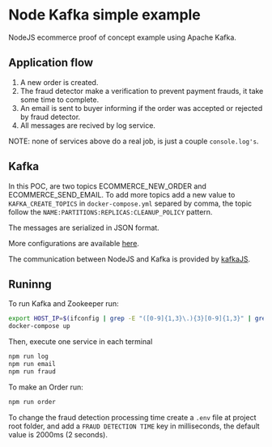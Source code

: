 # Node Kafka simple example

NodeJS ecommerce proof of concept example using Apache Kafka.

## Application flow

1. A new order is created.
2. The fraud detector make a verification to prevent payment frauds, it take some time to complete.
3. An email is sent to buyer informing if the order was accepted or rejected by fraud detector.
4. All messages are recived by log service.

NOTE: none of services above do a real job, is just a couple `console.log's`.

## Kafka

In this POC, are two topics ECOMMERCE_NEW_ORDER and ECOMMERCE_SEND_EMAIL. To add more topics add a new value to `KAFKA_CREATE_TOPICS` in `docker-compose.yml` separed by comma, the topic follow the `NAME:PARTITIONS:REPLICAS:CLEANUP_POLICY` pattern.

The messages are serialized in JSON format.

More configurations are available [here](https://github.com/wurstmeister/kafka-docker).

The communication between NodeJS and Kafka is provided by [kafkaJS](https://kafka.js.org/).

## Runinng

To run Kafka and Zookeeper run:

```sh
export HOST_IP=$(ifconfig | grep -E "([0-9]{1,3}\.){3}[0-9]{1,3}" | grep -v 127.0.0.1 | awk '{ print $2 }' | cut -f2 -d: | head -n1)
docker-compose up
```

Then, execute one service in each terminal

```sh
npm run log
npm run email
npm run fraud
```

To make an Order run:

```sh
npm run order
```

To change the fraud detection processing time create a `.env` file at project root folder, and add a `FRAUD DETECTION TIME` key in milliseconds, the default value is 2000ms (2 seconds).
